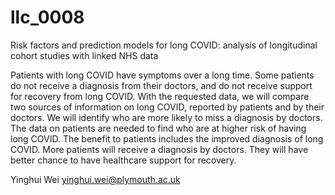 # llc_0008
Risk factors and prediction models for long COVID: analysis of longitudinal cohort studies with linked NHS data 

Patients with long COVID have symptoms over a long time. Some patients do not receive a diagnosis from their doctors, and do not receive support for recovery from long COVID.
With the requested data, we will compare two sources of information on long COVID, reported by patients and by their doctors. We will identify who are more likely to miss a diagnosis by doctors. The data on patients are needed to find who are at higher risk of having long COVID.
The benefit to patients includes the improved diagnosis of long COVID. More patients will receive a diagnosis by doctors. They will have better chance to have healthcare support for recovery.

Yinghui Wei yinghui.wei@plymouth.ac.uk
